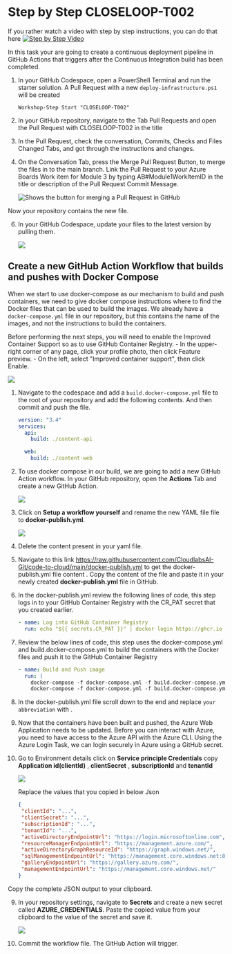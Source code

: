 # Step by Step CLOSELOOP-T002

If you rather watch a video with step by step instructions, you can do that here
[![Step by Step Video](https://img.youtube.com/vi/KeucYraZ5Qo/0.jpg)](https://www.youtube.com/watch?v=KeucYraZ5Qo)

In this task your are going to create a continuous deployment pipeline in GitHub Actions that triggers after the Continuous Integration build has been completed. 


1. In your GitHub Codespace, open a PowerShell Terminal and run the starter solution. A Pull Request with a new `deploy-infrastructure.ps1` will be created

      ```
      Workshop-Step Start "CLOSELOOP-T002"
      ```

2. In your GitHub repository, navigate to the Tab Pull Requests and open the Pull Request with CLOSELOOP-T002 in the title

3. In the Pull Request, check the conversation, Commits, Checks and Files Changed Tabs, and got through the instructions and changes.

4. On the Conversation Tab, press the Merge Pull Request Button, to merge the files in to the main branch. Link the Pull Request to your Azure Boards Work item for Module 3 by typing AB#Module1WorkItemID in the title or description of the Pull Request Commit Message. 

      ![Shows the button for merging a Pull Request in GitHub](https://raw.githubusercontent.com/CloudLabsAI-Azure/AIW-DevOps/main/Assets/mergePullRequest.png)

Now your repository contains the new file.

6. In your GitHub Codespace, update your files to the latest version by pulling them.

      ![](https://raw.githubusercontent.com/CloudLabsAI-Azure/AIW-DevOps/main/Assets/2020-10-05-12-10-11.png)

## Create a new GitHub Action Workflow that builds and pushes with Docker Compose

When we start to use docker-compose as our mechanism to build and push containers, we need to give docker compose instructions where to find the Docker files that can be used to build the images. We already have a `docker-compose.yml` file in our repository, but this contains the name of the images, and not the instructions to build the containers. 

Before performing the next steps, you will need to enable the Improved Container Support so as to use GitHub Container Registry.
      - In the upper-right corner of any page, click your profile photo, then click Feature preview.
      - On the left, select "Improved container support", then click Enable.
      
 ![](https://raw.githubusercontent.com/CloudLabsAI-Azure/AIW-DevOps/main/Assets/enable-container-support.gif)


1. Navigate to the codespace and add a `build.docker-compose.yml` file to the root of your repository and add the following contents. And then commit and push the file.

   ```YAML
   version: "3.4"
   services:
     api:
       build: ./content-api

     web:
       build: ./content-web
   ```

2. To use docker compose in our build, we are going to add a new GitHub Action workflow. In your GitHub repository, open the **Actions** Tab and create a new GitHub Action.

   ![](https://raw.githubusercontent.com/CloudLabsAI-Azure/AIW-DevOps/main/Assets/NewGHAction.png)

3. Click on **Setup a workflow yourself** and rename the new YAML file file to **docker-publish.yml**.

   ![](https://raw.githubusercontent.com/CloudLabsAI-Azure/AIW-DevOps/main/Assets/simplewf.png)

4. Delete the content present in your yaml file.

5. Navigate to this link https://raw.githubusercontent.com/CloudlabsAI-Git/code-to-cloud/main/docker-publish.yml to get the docker-publish.yml file content . Copy the content of the file and paste it in your newly created **docker-publish.yml** file in GitHub.

4. In the docker-publish.yml review the following lines of code, this step logs in to your GitHub Container Registry with the CR_PAT secret that you created earlier.

   ```YAML
   - name: Log into GitHub Container Registry
     run: echo "${{ secrets.CR_PAT }}" | docker login https://ghcr.io -u ${{ github.actor }} --password-stdin
   ```

5. Review the below lines of code, this step uses the docker-compose.yml and build.docker-compose.yml to build the containers with the Docker files and push it to the GitHub Container Registry

   ```YAML
   - name: Build and Push image
     run: |  
       docker-compose -f docker-compose.yml -f build.docker-compose.yml build
       docker-compose -f docker-compose.yml -f build.docker-compose.yml push
   ```
   
6. In the docker-publish.yml file scroll down to the end and replace `your abbreviation` with **<inject key="UniqueID" />**.

7. Now that the containers have been built and pushed, the Azure Web Application needs to be updated. Before you can interact with Azure, you need to have access to the Azure API with the Azure CLI. Using the Azure Login Task, we can login securely in Azure using a GitHub secret.

8. Go to Environment details click on **Service principle Credentials** copy **Application id(clientId)** , **clientSecret** , **subscriptionId** and **tenantId** 

   ![](https://raw.githubusercontent.com/CloudLabsAI-Azure/AIW-DevOps/main/Assets/sp-creds-auth.png)

   Replace the values that you copied in below Json
   ```JSON
   {
    "clientId": "...",
    "clientSecret": "...",
    "subscriptionId": "...",
    "tenantId": "...",
    "activeDirectoryEndpointUrl": "https://login.microsoftonline.com",
    "resourceManagerEndpointUrl": "https://management.azure.com/",
    "activeDirectoryGraphResourceId": "https://graph.windows.net/",
    "sqlManagementEndpointUrl": "https://management.core.windows.net:8443/",
    "galleryEndpointUrl": "https://gallery.azure.com/",
    "managementEndpointUrl": "https://management.core.windows.net/"
   }
   ```

Copy the complete JSON output to your clipboard.

9. In your repository settings, navigate to **Secrets** and create a new secret called **AZURE_CREDENTIALS**. Paste the copied value from your clipboard to the value of the secret and save it.

   ![](https://raw.githubusercontent.com/CloudLabsAI-Azure/AIW-DevOps/main/Assets/secretAZCRED.png)
        

10. Commit the workflow file. The GitHub Action will trigger.

